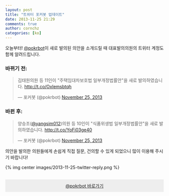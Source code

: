 ```yaml
---
layout: post
title: "트위터 포커봇 업데이트"
date: 2013-11-25 21:29
comments: true
author: cornchz
categories: [ko]
---
```



오늘부터! <a href="http://twitter.com/pokrbot">@pokrbot</a>이 새로 발의된 의안을 소개드릴 때 대표발의의원의 트위터 계정도 함께 알려드립니다.<!-- more -->

### 바뀌기 전:

<script async src="//platform.twitter.com/widgets.js" charset="utf-8"></script>
<blockquote class="twitter-tweet" lang="en"><p>김태원의원 등 11인이 &quot;주택임대차보호법 일부개정법률안&quot;을 새로 발의하였습니다. <a href="http://t.co/OxIemsbtqh">http://t.co/OxIemsbtqh</a></p>&mdash; 포커봇 (@pokrbot) <a href="https://twitter.com/pokrbot/statuses/404827001439023104">November 25, 2013</a></blockquote>

### 바뀐 후:

<script async src="//platform.twitter.com/widgets.js" charset="utf-8"></script>
<blockquote class="twitter-tweet" lang="en"><p>양승조(<a href="https://twitter.com/yangsim012">@yangsim012</a>)의원 등 10인이 &quot;식품위생법 일부개정법률안&quot;을 새로 발의하였습니다. <a href="http://t.co/YoFi03ge40">http://t.co/YoFi03ge40</a></p>&mdash; 포커봇 (@pokrbot) <a href="https://twitter.com/pokrbot/statuses/404949422867365888">November 25, 2013</a></blockquote>


의안을 발의한 의원들에게 손쉽게 직접 질문, 건의할 수 있게 되었으니 많이 이용해 주시기 바랍니다!

{% img center images/2013-11-25-twitter-reply.png %}

<center>
<a href="http://twitter.com/pokrbot"><div style="background: #EEE; padding: 10px; margin-top: 30px;">@pokrbot 바로가기</div></a>
</center>
